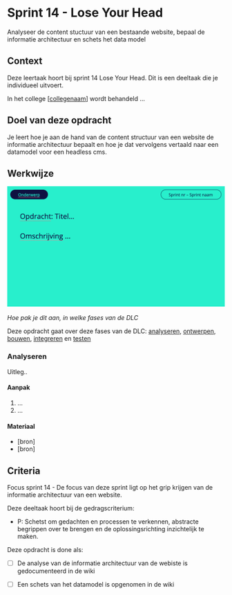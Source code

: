 
# Sprint 14 - Lose Your Head

Analyseer de content stuctuur van een bestaande website, bepaal de informatie architectuur en schets het data model

## Context

Deze leertaak hoort bij sprint 14 Lose Your Head. Dit is een deeltaak die je individueel uitvoert.

In het college [[collegenaam](link)] wordt behandeld ... 


## Doel van deze opdracht

Je leert hoe je aan de hand van de content structuur van een website de informatie architectuur bepaalt en hoe je dat vervolgens vertaald naar een datamodel voor een headless cms.

## Werkwijze
![Opdrachtomschrijving](opdrachtomschrijving.png)

*Hoe pak je dit aan, in welke fases van de DLC*

Deze opdracht gaat over deze fases van de DLC: [analyseren](#analyseren), [ontwerpen](#ontwerpen), [bouwen](#bouwen), [integreren](#integreren) en [testen](#testen)

### Analyseren
Uitleg..

#### Aanpak

1. ...
2. ...

#### Materiaal 

- [bron]
- [bron]


## Criteria

Focus sprint 14 - De focus van deze sprint ligt op het grip krijgen van de informatie architectuur van een website.

Deze deeltaak hoort bij de gedragscriterium:  
* P: Schetst om gedachten en processen te verkennen, abstracte begrippen over te brengen en de oplossingsrichting inzichtelijk te maken.

Deze opdracht is done als:

- [ ] De analyse van de informatie architectuur van de webiste is gedocumenteerd in de wiki
- [ ] Een schets van het datamodel is opgenomen in de wiki


